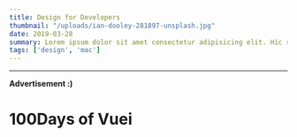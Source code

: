 ```yaml
---
title: Design for Developers
thumbnail: "/uploads/ian-dooley-281897-unsplash.jpg"
date: 2019-03-28
summary: Lorem ipsum dolor sit amet consectetur adipisicing elit. Hic rerum earum quos explicabo suscipit maxime iste qui nihil. Reiciendis asperiores minus necessitatibus
tags: ['design', 'mac']
--- 
```


---
__Advertisement :)__

100Days of Vuei
===============


